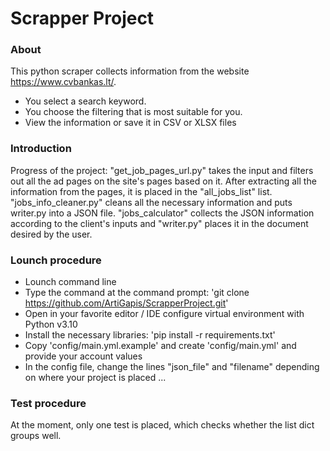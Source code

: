 # Scrapper Project

### About
This python scraper collects information from the website https://www.cvbankas.lt/. 
- You select a search keyword. 
- You choose the filtering that is most suitable for you.
- View the information or save it in CSV or XLSX files

### Introduction
Progress of the project:
"get_job_pages_url.py" takes the input and filters out all the ad pages on the site's pages based on it. 
After extracting all the information from the pages, it is placed in the "all_jobs_list" list. 
"jobs_info_cleaner.py" cleans all the necessary information and puts writer.py into a JSON file. 
"jobs_calculator" collects the JSON information according to the client's inputs and "writer.py" 
places it in the document desired by the user.
### Lounch procedure
- Lounch command line
- Type the command at the command prompt: 'git clone https://github.com/ArtiGapis/ScrapperProject.git'
- Open in your favorite editor / IDE configure virtual environment with Python v3.10
- Install the necessary libraries: 'pip install -r requirements.txt'
- Copy  'config/main.yml.example' and create 'config/main.yml' and provide your account values
- In the config file, change the lines "json_file" and "filename" depending on where your project is placed
...
### Test procedure
At the moment, only one test is placed, which checks whether the list dict groups well.